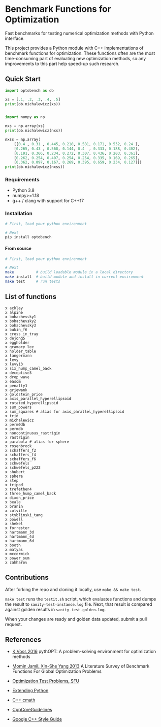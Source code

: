 # Benchmark Functions for Optimization

Fast benchmarks for testing numerical optimization methods with Python interface.

This project provides a Python module with C++ implementations of benchmark functions for optimization.
These functions often are the most time-consuming part of evaluating new
optimization methods, so any improvements to this part help speed-up such
research.


## Quick Start

```python
import optobench as ob

xs = [.1, .2, .3, .4, .5]
print(ob.michalewicz(xs))


import numpy as np

nxs = np.array(xs)
print(ob.michalewicz(nxs))

nxss = np.array(
    [[0.4 , 0.31 , 0.445, 0.218, 0.581, 0.171, 0.532, 0.24 ],
    [0.265, 0.43 , 0.568, 0.144, 0.4  , 0.333, 0.188, 0.402],
    [0.191, 0.366, 0.234, 0.272, 0.307, 0.436, 0.203, 0.361],
    [0.262, 0.254, 0.407, 0.254, 0.254, 0.335, 0.169, 0.265],
    [0.362, 0.097, 0.167, 0.269, 0.395, 0.659, 0.234, 0.127]])
print(ob.michalewicz(nxss))
```

### Requirements

- Python 3.8
- numpy>=1.18
- g++ / clang with support for C++17


### Installation

```sh
# First, load your python environment

# Next
pip install optobench
```


#### From source
```sh
# First, load your python environment

# Next
make          # build loadable module in a local directory
make install  # build module and install in current environment
make test     # run tests
```


## List of functions

```
x ackley
x alpine
x bohachevsky1
x bohachevsky2
x bohachevsky3
x bukin_f6
x cross_in_tray
x dejong5
x eggholder
x gramacy_lee
x holder_table
x langermann
x levy
x levy13
x six_hump_camel_back
x deceptive3
x drop_wave
x easom
x penalty1
x griewank
x goldstein_price
x axis_parallel_hyperellipsoid
x rotated_hyperellipsoid
x sum_powers
x sum_squares # alias for axis_parallel_hyperellipsoid
x trid
x michalewicz
x perm0db
x permdb
x noncontinuous_rastrigin
x rastrigin
x parabola # alias for sphere
x rosenbrock
x schaffers_f2
x schaffers_f4
x schaffers_f6
x schwefels
x schwefels_p222
x shubert
x sphere
x step
x tripod
x trefethen4
x three_hump_camel_back
x dixon_price
x beale
x branin
x colville
x styblinski_tang
x powell
x shekel
x forrester
x hartmann_3d
x hartmann_4d
x hartmann_6d
x booth
x matyas
x mccormick
x power_sum
x zakharov
```

## Contributions

After forking the repo and cloning it locally, use `make && make test`.

`make test` runs the `testit.sh` script, which evaluates functions and dumps the result to `sanity-test-instance.log` file.
Next, that result is compared against golden results in `sanity-test-golden.log`.

When your changes are ready and golden data updated, submit a pull request.


## References

- [K.Voss 2016](https://harvest.usask.ca/handle/10388/7746)
    pythOPT: A problem-solving environment for optimization methods

- [Momin Jamil, Xin-She Yang 2013](https://arxiv.org/abs/1308.4008)
    A Literature Survey of Benchmark Functions For Global Optimization Problems

- [Optimization Test Problems, SFU](https://www.sfu.ca/~ssurjano/optimization.html)

- [Extending Python](https://docs.python.org/3/extending/extending.html)

- [C++ cmath](https://www.cplusplus.com/reference/cmath/)

- [CppCoreGuidelines](https://github.com/isocpp/CppCoreGuidelines/blob/master/CppCoreGuidelines.md)

- [Google C++ Style Guide](https://google.github.io/styleguide/cppguide.html)
